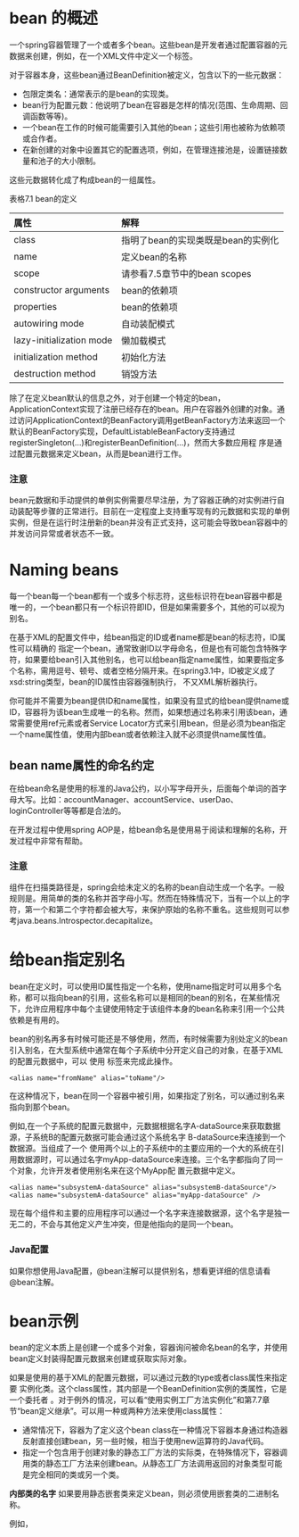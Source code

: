 # bean 的概述

一个spring容器管理了一个或者多个bean。这些bean是开发者通过配置容器的元数据来创建，例如，在一个XML文件中定义一个<bean/>标签。

对于容器本身，这些bean通过BeanDefinition被定义，包含以下的一些元数据：

* 包限定类名：通常表示的是bean的实现类。
* bean行为配置元数：他说明了bean在容器是怎样的情况(范围、生命周期、回调函数等等)。
* 一个bean在工作的时候可能需要引入其他的bean；这些引用也被称为依赖项或合作者。
* 在新创建的对象中设置其它的配置选项，例如，在管理连接池是，设置链接数量和池子的大小限制。

这些元数据转化成了构成bean的一组属性。

表格7.1 bean的定义

|属性                     |解释                              |
|:------------------------|:---------------------------------|
|class                    |指明了bean的实现类既是bean的实例化|
|name                     |定义bean的名称                    |
|scope                    |请参看7.5章节中的bean scopes      |
|constructor arguments    |bean的依赖项                      |
|properties               |bean的依赖项                      |
|autowiring mode          |自动装配模式                      |
|lazy-initialization mode |懒加载模式                        |
|initialization method    |初始化方法                        |
|destruction method       |销毁方法                          |

除了在定义bean默认的信息之外，对于创建一个特定的bean，ApplicationContext实现了注册已经存在的bean。用户在容器外创建的对象。通过访问ApplicationContext的BeanFactory调用getBeanFactory方法来返回一个默认的BeanFactory实现，DefaultListableBeanFactory支持通过registerSingleton(...)和registerBeanDefinition(...)，然而大多数应用程 序是通过配置元数据来定义bean，从而是bean进行工作。

### 注意

bean元数据和手动提供的单例实例需要尽早注册，为了容器正确的对实例进行自动装配等步骤的正常进行。目前在一定程度上支持重写现有的元数据和实现的单例实例，但是在运行时注册新的bean并没有正式支持，这可能会导致bean容器中的并发访问异常或者状态不一致。

# Naming beans

每一个bean每一个bean都有一个或多个标志符，这些标识符在bean容器中都是唯一的，一个bean都只有一个标识符即ID，但是如果需要多个，其他的可以视为别名。

在基于XML的配置文件中，给bean指定的ID或者name都是bean的标志符，ID属性可以精确的 指定一个bean，通常致谢ID以字母命名，但是也有可能包含特殊字符，如果要给bean引入其他别名，也可以给bean指定name属性，如果要指定多个名称，需用逗号、顿号、或者空格分隔开来。在spring3.1中，ID被定义成了xsd:string类型，bean的ID属性由容器强制执行， 不又XML解析器执行。

你可能并不需要为bean提供ID和name属性，如果没有显式的给bean提供name或ID，容器将为该bean生成唯一的名称。然而，如果想通过名称来引用该bean，通常需要使用ref元素或者Service Locator方式来引用bean，但是必须为bean指定一个name属性值，使用内部bean或者依赖注入就不必须提供name属性值。

## bean name属性的命名约定

在给bean命名是使用的标准的Java公约，以小写字母开头，后面每个单词的首字母大写。比如：accountManager、accountService、userDao、loginController等等都是合法的。

在开发过程中使用spring AOP是，给bean命名是使用易于阅读和理解的名称，开发过程中非常有帮助。

### 注意

组件在扫描类路径是，spring会给未定义的名称的bean自动生成一个名字。一般规则是。用简单的类的名称并首字母小写。然而在特殊情况下，当有一个以上的字符，第一个和第二个字符都会被大写，来保护原始的名称不重名。这些规则可以参考java.beans.Introspector.decapitalize。

# 给bean指定别名

bean在定义时，可以使用ID属性指定一个名称，使用name指定时可以用多个名称，都可以指向bean的引用，这些名称可以是相同的bean的别名，在某些情况下，允许应用程序中每个主键使用特定于该组件本身的bean名称来引用一个公共依赖是有用的。

bean的别名再多有时候可能还是不够使用，然而，有时候需要为别处定义的bean引入别名，在大型系统中通常在每个子系统中分开定义自己的对象，在基于XML的配置元数据中，可以 使用 <alias/>标签来完成此操作。

    <alias name="fromName" alias="toName"/>

在这种情况下，bean在同一个容器中被引用，如果指定了别名，可以通过别名来指向到那个bean。

例如,在一个子系统的配置元数据中，元数据根据名字A-dataSource来获取数据源，子系统B的配置元数据可能会通过这个系统名字 B-dataSource来连接到一个数据源。当组成了一个 使用两个以上的子系统中的主要应用的一个大的系统在引用数据源时，可以通过名字myApp-dataSource来连接。三个名字都指向了同一个对象，允许开发者使用别名来在这个MyApp配 置元数据中定义。

    <alias name="subsystemA-dataSource" alias="subsystemB-dataSource"/>
    <alias name="subsystemA-dataSource" alias="myApp-dataSource" />

现在每个组件和主要的应用程序可以通过一个名字来连接数据源，这个名字是独一无二的，不会与其他定义产生冲突，但是他指向的是同一个bean。

### Java配置

如果你想使用Java配置，@bean注解可以提供别名，想看更详细的信息请看@bean注解。

# bean示例

bean的定义本质上是创建一个或多个对象，容器询问被命名bean的名字，并使用bean定义封装得配置元数据来创建或获取实际对象。

如果是使用的基于XML的配置元数据，可以通过<bean/>元数的type或者class属性来指定要 实例化类。这个class属性，其内部是一个BeanDefinition实例的类属性，它是一个委托者 。对于例外的情况，可以看“使用实例工厂方法实例化”和第7.7章节“bean定义继承”。可以用一种或两种方法来使用class属性：


* 通常情况下，容器为了定义这个bean class在一种情况下容器本身通过构造器反射直接创建bean，另一些时候，相当于使用new运算符的Java代码。
* 指定一个包含用于创建对象的静态工厂方法的实际类，在特殊情况下，容器调用类的静态工厂方法来创建bean。从静态工厂方法调用返回的对象类型可能是完全相同的类或另一个类。

**内部类的名字** 如果要用静态嵌套类来定义bean，则必须使用嵌套类的二进制名称。

例如，
